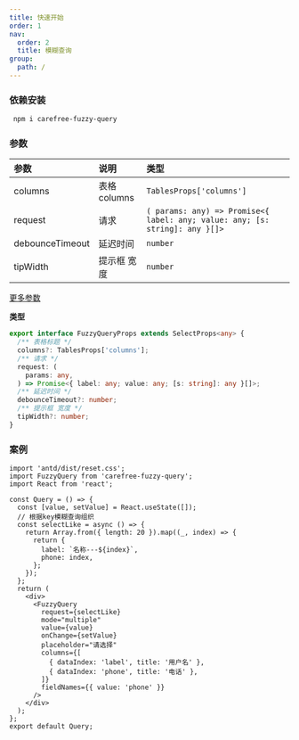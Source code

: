 ```yaml
---
title: 快速开始
order: 1
nav:
  order: 2
  title: 模糊查询
group:
  path: /
---
```


### 依赖安装

```bash
 npm i carefree-fuzzy-query
```

### 参数

| 参数            | 说明         | 类型                                                                        |
| :-------------- | :----------- | :-------------------------------------------------------------------------- |
| columns         | 表格 columns | `TablesProps['columns']`                                                    |
| request         | 请求         | `( params: any) => Promise<{ label: any; value: any; [s: string]: any }[]>` |
| debounceTimeout | 延迟时间     | `number`                                                                    |
| tipWidth        | 提示框 宽度  | `number`                                                                    |

[更多参数](https://ant.design/components/select-cn/#API)

**类型**

```ts
export interface FuzzyQueryProps extends SelectProps<any> {
  /** 表格标题 */
  columns?: TablesProps['columns'];
  /** 请求 */
  request: (
    params: any,
  ) => Promise<{ label: any; value: any; [s: string]: any }[]>;
  /** 延迟时间 */
  debounceTimeout?: number;
  /** 提示框 宽度 */
  tipWidth?: number;
}
```

### 案例

```tsx
import 'antd/dist/reset.css';
import FuzzyQuery from 'carefree-fuzzy-query';
import React from 'react';

const Query = () => {
  const [value, setValue] = React.useState([]);
  // 根据key模糊查询组织
  const selectLike = async () => {
    return Array.from({ length: 20 }).map((_, index) => {
      return {
        label: `名称---${index}`,
        phone: index,
      };
    });
  };
  return (
    <div>
      <FuzzyQuery
        request={selectLike}
        mode="multiple"
        value={value}
        onChange={setValue}
        placeholder="请选择"
        columns={[
          { dataIndex: 'label', title: '用户名' },
          { dataIndex: 'phone', title: '电话' },
        ]}
        fieldNames={{ value: 'phone' }}
      />
    </div>
  );
};
export default Query;
```
